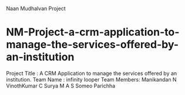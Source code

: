 Naan Mudhalvan Project 
# NM-Project-a-crm-application-to-manage-the-services-offered-by-an-institution
Project Title : 
A CRM Application to manage the services offered by an institution.
Team Name : infinity looper
Team Members:
Manikandan N
VinothKumar C
Surya M
A S Someo Parichha 
